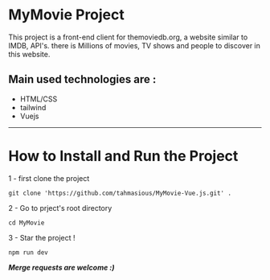 # MyMovie Project

This project is a front-end client for themoviedb.org, a website similar to IMDB, API's.
there is Millions of movies, TV shows and people to discover in this website.

## Main used technologies are :

- HTML/CSS
- tailwind
- Vuejs

---

# How to Install and Run the Project

1 - first clone the project

```
git clone 'https://github.com/tahmasious/MyMovie-Vue.js.git' .
```

2 - Go to prject's root directory

```
cd MyMovie
```

3 - Star the project !

```
npm run dev
```

**_Merge requests are welcome :)_**
